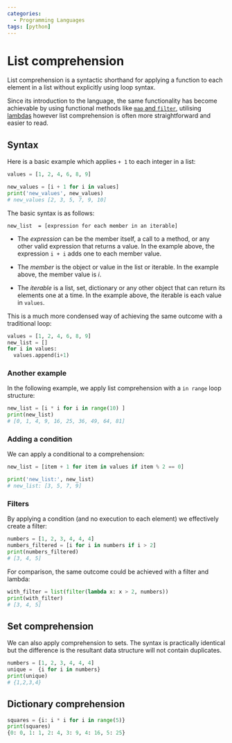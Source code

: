 ```yaml
---
categories:
  - Programming Languages
tags: [python]
---
```


# List comprehension

List comprehension is a syntactic shorthand for applying a function to each
element in a list without explicitly using loop syntax.

Since its introduction to the language, the same functionality has become
achievable by using functional methods like
[`map` and `filter`](Map_and_filter_in_Python.md),
utilising [lambdas](Lambdas_in_Python.md)
however list comprehension is often more straightforward and easier to read.

## Syntax

Here is a basic example which applies `+ 1` to each integer in a list:

```python
values = [1, 2, 4, 6, 8, 9]

new_values = [i + 1 for i in values]
print('new_values', new_values)
# new_values [2, 3, 5, 7, 9, 10]
```

The basic syntax is as follows:

```
new_list  = [expression for each member in an iterable]
```

- The _expression_ can be the member itself, a call to a method, or any other
  valid expression that returns a value. In the example above, the expression
  `i + i` adds one to each member value.

- The _member_ is the object or value in the list or iterable. In the example
  above, the member value is _i_.

- The _iterable_ is a list, set, dictionary or any other object that can return
  its elements one at a time. In the example above, the iterable is each value
  in `values`.

This is a much more condensed way of achieving the same outcome with a
traditional loop:

```py
values = [1, 2, 4, 6, 8, 9]
new_list = []
for i in values:
  values.append(i+1)
```

### Another example

In the following example, we apply list comprehension with a `in range` loop
structure:

```py
new_list = [i * i for i in range(10) ]
print(new_list)
# [0, 1, 4, 9, 16, 25, 36, 49, 64, 81]

```

### Adding a condition

We can apply a conditional to a comprehension:

```py
new_list = [item + 1 for item in values if item % 2 == 0]

print('new_list:', new_list)
# new_list: [3, 5, 7, 9]
```

### Filters

By applying a condition (and no execution to each element) we effectively create
a filter:

```py
numbers = [1, 2, 3, 4, 4, 4]
numbers_filtered = [i for i in numbers if i > 2]
print(numbers_filtered)
# [3, 4, 5]
```

For comparison, the same outcome could be achieved with a filter and lambda:

```py
with_filter = list(filter(lambda x: x > 2, numbers))
print(with_filter)
# [3, 4, 5]
```

## Set comprehension

We can also apply comprehension to sets. The syntax is practically identical but
the difference is the resultant data structure will not contain duplicates.

```py
numbers = [1, 2, 3, 4, 4, 4]
unique =  {i for i in numbers}
print(unique)
# {1,2,3,4}
```

## Dictionary comprehension

```py
squares = {i: i * i for i in range(5)}
print(squares)
{0: 0, 1: 1, 2: 4, 3: 9, 4: 16, 5: 25}
```
